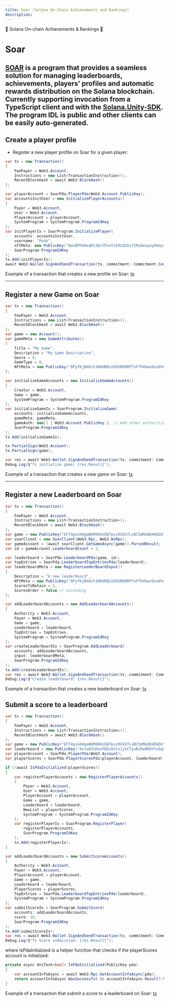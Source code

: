 ```yaml
---
title: Soar (Solana On-Chain Achievements and Rankings)
description:
---
```


👑 Solana On-chain Achievements & Rankings 👑

# Soar

[SOAR](https://github.com/magicblock-labs/SOAR) is a program that provides a seamless solution for managing leaderboards, achievements, players' profiles and automatic rewards distribution on the Solana blockchain. Currently supporting invocation from a TypeScript client and with the [Solana.Unity-SDK](https://github.com/magicblock-labs/Solana.Unity-SDK). The program IDL is public and other clients can be easily auto-generated.
---


## Create a player profile

- Register a new player profile on Soar for a given player:

```csharp
var tx = new Transaction()
{
    FeePayer = Web3.Account,
    Instructions = new List<TransactionInstruction>(),
    RecentBlockHash = await Web3.BlockHash()
};

var playerAccount = SoarPda.PlayerPda(Web3.Account.PublicKey);
var accountsInitUser = new InitializePlayerAccounts()
{
    Payer = Web3.Account,
    User = Web3.Account,
    PlayerAccount = playerAccount,
    SystemProgram = SystemProgram.ProgramIdKey
};
var initPlayerIx = SoarProgram.InitializePlayer(
    accounts: accountsInitUser,
    username: "Peak",
    nftMeta: new PublicKey("BaxBPhbNxqR13QcYPvoTzE9LQZGs71Mu6euywyKHoprc"),
    SoarProgram.ProgramIdKey
);
tx.Add(initPlayerIx);
await Web3.Wallet.SignAndSendTransaction(tx, commitment: Commitment.Confirmed);
```

Example of a transaction that creates a new profile on Soar: [tx](https://explorer.solana.com/address/BwL4xvhvDx6D1jtbYHGjJAFq6yeS8RbQDGLrVVZP2TzY)

---

## Register a new Game on Soar
 

```csharp
var tx = new Transaction()
{
    FeePayer = Web3.Account,
    Instructions = new List<TransactionInstruction>(),
    RecentBlockHash = await Web3.BlockHash()
};
var game = new Account();
var gameMeta = new GameAttributes()
{
    Title = "My Game",
    Description = "My Game Description",
    Genre = 0,
    GameType = 0,
    NftMeta = new PublicKey("8PyfKjB46ih1NHdNQLGhEGRDNRPTnFf94bwnQxa9Veux")
};

var initializeGameAccounts = new InitializeGameAccounts()
{
    Creator = Web3.Account,
    Game = game,
    SystemProgram = SystemProgram.ProgramIdKey
};
var initializeGameIx = SoarProgram.InitializeGame(
    accounts: initializeGameAccounts,
    gameMeta: gameMeta,
    gameAuth: new[] { Web3.Account.PublicKey }, // Add other authorities or PDAs which can sign for CPI
    SoarProgram.ProgramIdKey
);
tx.Add(initializeGameIx);

tx.PartialSign(Web3.Account);
tx.PartialSign(game);

var res = await Web3.Wallet.SignAndSendTransaction(tx, commitment: Commitment.Confirmed);
Debug.Log($"Tx initialize game: {res.Result}");
```

Example of a transaction that creates a new game on Soar: [tx](https://explorer.solana.com/tx/3QdndnvV21M2KRVFT4fBne5dfPW8c4JDbqLyYVqMvDJWuW9b2KafLYEjLiSk4iyZ7WBBrQo1UHYeZvNacQXkjB2a)

---

## Register a new Leaderboard on Soar


```csharp
var tx = new Transaction()
{
    FeePayer = Web3.Account,
    Instructions = new List<TransactionInstruction>(),
    RecentBlockHash = await Web3.BlockHash()
};
var game = new PublicKey("EFf4gsG44gaWUMd6HsEW7pvcRXXGfLxBC5mMeQD4RGDU");
var soarClient = new SoarClient(Web3.Rpc, Web3.WsRpc);
var gameAccount = (await soarClient.GetGameAsync(game)).ParsedResult;
var id = gameAccount.LeaderboardCount + 1;

var leaderboard = SoarPda.LeaderboardPda(game, id);
var topEntries = SoarPda.LeaderboardTopEntriesPda(leaderboard);
var leaderboardMeta = new RegisterLeaderBoardInput()
{
    Description = "A new leaderboard",
    NftMeta = new PublicKey("8PyfKjB46ih1NHdNQLGhEGRDNRPTnFf94bwnQxa9Veux"),
    ScoresToRetain = 5,
    ScoresOrder = false // ascending
};

var addLeaderboardAccounts = new AddLeaderboardAccounts()
{
    Authority = Web3.Account,
    Payer = Web3.Account,
    Game = game,
    Leaderboard = leaderboard,
    TopEntries = topEntries,
    SystemProgram = SystemProgram.ProgramIdKey
};
var createLeaderboardIx = SoarProgram.AddLeaderboard(
    accounts: addLeaderboardAccounts,
    input: leaderboardMeta,
    SoarProgram.ProgramIdKey
);
tx.Add(createLeaderboardIx);
var res = await Web3.Wallet.SignAndSendTransaction(tx, commitment: Commitment.Confirmed);
Debug.Log($"Create leaderboard: {res.Result}");
```

Example of a transaction that creates a new leaderboard on Soar: [tx](https://explorer.solana.com/tx/L9doNuZxc3wGKQ7fUSKKrvU4buWgUsHwUzyzmFxFLZEo9RXpSUQb4kqaG1747HgcjrUzNjkX9bijrjJXHHN8BPw)


## Submit a score to a leaderboard


```csharp
var tx = new Transaction()
{
    FeePayer = Web3.Account,
    Instructions = new List<TransactionInstruction>(),
    RecentBlockHash = await Web3.BlockHash()
};
var game = new PublicKey("EFf4gsG44gaWUMd6HsEW7pvcRXXGfLxBC5mMeQD4RGDU");
var leaderboard = new PublicKey("4nta83xKooFQDz6tLnJjkCTyuNiReBKBYYw5qXMp1me6");
var playerAccount = SoarPda.PlayerPda(Web3.Account);
var playerScores = SoarPda.PlayerScoresPda(playerAccount, leaderboard);

if (!await IsPdaInitialized(playerScores))
{
    var registerPlayerAccounts = new RegisterPlayerAccounts()
    {
        Payer = Web3.Account,
        User = Web3.Account,
        PlayerAccount = playerAccount,
        Game = game,
        Leaderboard = leaderboard,
        NewList = playerScores,
        SystemProgram = SystemProgram.ProgramIdKey
    };
    var registerPlayerIx = SoarProgram.RegisterPlayer(
        registerPlayerAccounts,
        SoarProgram.ProgramIdKey
    );
    tx.Add(registerPlayerIx);
}

var addLeaderboardAccounts = new SubmitScoreAccounts()
{
    Authority = Web3.Account,
    Payer = Web3.Account,
    PlayerAccount = playerAccount,
    Game = game,
    Leaderboard = leaderboard,
    PlayerScores = playerScores,
    TopEntries = SoarPda.LeaderboardTopEntriesPda(leaderboard),
    SystemProgram = SystemProgram.ProgramIdKey
};
var submitScoreIx = SoarProgram.SubmitScore(
    accounts: addLeaderboardAccounts,
    score: 10,
    SoarProgram.ProgramIdKey
);
tx.Add(submitScoreIx);
var res = await Web3.Wallet.SignAndSendTransaction(tx, commitment: Commitment.Confirmed);
Debug.Log($"Tx Score submission: {res.Result}");
```

where IsPdaInitialized is a helper function that checks if the playerScores account is initialized:

```csharp
private async UniTask<bool> IsPdaInitialized(PublicKey pda)
{
    var accountInfoAsync = await Web3.Rpc.GetAccountInfoAsync(pda);
    return accountInfoAsync.WasSuccessful && accountInfoAsync.Result?.Value != null;
}
```

Example of a transaction that submit a score to a leaderboard on Soar: [tx](https://explorer.solana.com/tx/3vawEW2kuj44GMHkHQu15aGbeWEafhcqNRyYPxR7yz4KhfGtUqZ8sprYE6zNruyJ9DNXi1ufiL4CdQYBsgkXStio)
